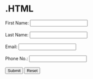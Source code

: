 # .HTML
<!DOCTYPE html>
<html>
<head>
<title>Registration Page</title>
<script>
function validateForm() {
  var firstname = document.forms["regForm"]["fname"].value;
  var lastname = document.forms["regForm"]["lname"].value;
  var email = document.forms["regForm"]["email"].value;
  var phone = document.forms["regForm"]["phone"].value;
  if (firstname == "") {
    alert("Firstname must be filled out");
    return false;
  }
  if (lastname == "") {
    alert("Lastname must be filled out");
    return false;
  }
  if (email == "") {
    alert("Email must be filled out");
    return false;
  }
  if (phone == "") {
    alert("Phone must be filled out");
    return false;
  }
}
</script>
</head>
<body>
<form name="regForm" onsubmit="return validateForm()" action="registration.php" method="post">
  First Name: <input type="text" name="fname" />
  <br><br>
  Last Name: <input type="text" name="lname" />
  <br><br>
  Email: <input type="text" name="email" />
  <br><br>
  Phone No.: <input type="text" name="phone" />
  <br><br>
  <input type="submit" value="Submit" />
  <input type="reset" value="Reset" />
</form>
</body>
</html>

